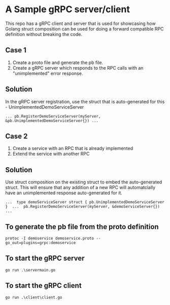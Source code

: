 # A Sample gRPC server/client

This repo has a gRPC client and server that is used for showcasing how Golang struct composition can be used for doing a forward compatible RPC definition without breaking the code.

## Case 1

1. Create a proto file and generate the pb file.
2. Create a gRPC server which responds to the RPC calls with an "unimplemented" error response.

## Solution

In the gRPC server registration, use the struct that is auto-generated for this - UnimplementedDemoServiceServer

`... pb.RegisterDemoServiceServer(myServer, &pb.UnimplementedDemoServiceServer{}) ...`

## Case 2

1. Create a service with an RPC that is already implemented
2. Extend the service with another RPC

## Solution

Use struct composition on the existing struct to embed the auto-generated struct.
This will ensure that any addition of a new RPC will automatcially have an unimplemented response auto-generated for it.

`...  type demoServiceServer struct { pb.UnimplementedDemoServiceServer }  ...  pb.RegisterDemoServiceServer(myServer, &demoServiceServer{}) ...`

## To generate the pb file from the proto definition

`protoc -I demoservice demoservice.proto --go_out=plugins=grpc:demoservice`

## To start the gRPC server

`go run .\servermain.go`

## To start the gRPC client

`go run .\client\client.go`
